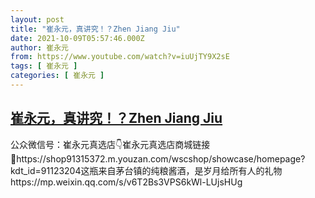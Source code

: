```yaml
---
layout: post
title: "崔永元，真讲究！？Zhen Jiang Jiu"
date: 2021-10-09T05:57:46.000Z
author: 崔永元
from: https://www.youtube.com/watch?v=iuUjTY9X2sE
tags: [ 崔永元 ]
categories: [ 崔永元 ]
---
```

<!--1633759066000-->
[崔永元，真讲究！？Zhen Jiang Jiu](https://www.youtube.com/watch?v=iuUjTY9X2sE)
------

<div>
公众微信号：崔永元真选店👇崔永元真选店商城链接🔗https://shop91315372.m.youzan.com/wscshop/showcase/homepage?kdt_id=91123204这瓶来自茅台镇的纯粮酱酒，是岁月给所有人的礼物   https://mp.weixin.qq.com/s/v6T2Bs3VPS6kWl-LUjsHUg
</div>
